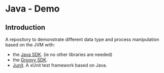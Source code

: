 # Java - Demo

## Introduction
A repository to demonstrate different data type and process manipulation based on the JVM with:

   * the [Java SDK](src/Java). (ie no other libraries are needed)
   * the [Groovy SDK](src/Groovy).
   * [Junit](src/Junit). A xUnit test framework based on Java.

  
